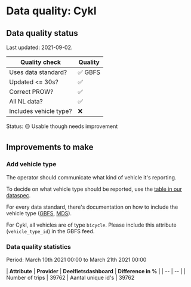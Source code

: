 # Data quality: Cykl

## Data quality status

Last updated: 2021-09-02.

| **Quality check**       | **Quality**
| --                      | --          |
| Uses data standard?     | ✅ GBFS
| Updated <= 30s?         | ✅
| Correct PROW?           | ✅
| All NL data?            | ✅
| Includes vehicle type?  | ❌

Status: 🟡 Usable though needs improvement

## Improvements to make

### Add vehicle type

The operator should communicate what kind of vehicle it's reporting. 

To decide on what vehicle type should be reported, use the [table in our dataspec](https://docs.crow.nl/deelfietsdashboard/hr-dataspec/#vehicle-types).

For every data standard, there's documentation on how to include the vehicle type ([GBFS](https://github.com/NABSA/gbfs/blob/master/gbfs.md#vehicle_typesjson-added-in-v21), [MDS](https://github.com/openmobilityfoundation/mobility-data-specification/blob/main/general-information.md#vehicle-types)).

For Cykl, all vehicles are of type `bicycle`. Please include this attribute (`vehicle_type_id`) in the GBFS feed.

### Data quality statistics

Period: March 10th 2021 00:00 to March 21th 2021 00:00

| **Attribute** | **Provider** |  **Deelfietsdashboard** | **Difference in %** | 
| -- | -- |
| Number of trips | 39762
| Aantal unique id's | 39762

